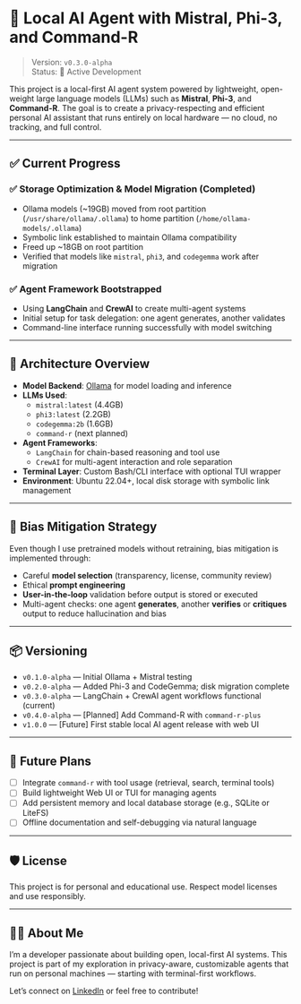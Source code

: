 # 🧠 Local AI Agent with Mistral, Phi-3, and Command-R

> Version: `v0.3.0-alpha`  
> Status: 🚧 Active Development

This project is a local-first AI agent system powered by lightweight, open-weight large language models (LLMs) such as **Mistral**, **Phi-3**, and **Command-R**. The goal is to create a privacy-respecting and efficient personal AI assistant that runs entirely on local hardware — no cloud, no tracking, and full control.

---

## ✅ Current Progress

### ✅ Storage Optimization & Model Migration (Completed)
- Ollama models (~19GB) moved from root partition (`/usr/share/ollama/.ollama`) to home partition (`/home/ollama-models/.ollama`)
- Symbolic link established to maintain Ollama compatibility
- Freed up ~18GB on root partition
- Verified that models like `mistral`, `phi3`, and `codegemma` work after migration

### ✅ Agent Framework Bootstrapped
- Using **LangChain** and **CrewAI** to create multi-agent systems
- Initial setup for task delegation: one agent generates, another validates
- Command-line interface running successfully with model switching

---

## 🧩 Architecture Overview

- **Model Backend**: [Ollama](https://ollama.com) for model loading and inference
- **LLMs Used**:  
  - `mistral:latest` (4.4GB)  
  - `phi3:latest` (2.2GB)  
  - `codegemma:2b` (1.6GB)  
  - `command-r` (next planned)
- **Agent Frameworks**:  
  - `LangChain` for chain-based reasoning and tool use  
  - `CrewAI` for multi-agent interaction and role separation  
- **Terminal Layer**: Custom Bash/CLI interface with optional TUI wrapper
- **Environment**: Ubuntu 22.04+, local disk storage with symbolic link management

---

## 🧠 Bias Mitigation Strategy

Even though I use pretrained models without retraining, bias mitigation is implemented through:

- Careful **model selection** (transparency, license, community review)
- Ethical **prompt engineering**
- **User-in-the-loop** validation before output is stored or executed
- Multi-agent checks: one agent **generates**, another **verifies** or **critiques** output to reduce hallucination and bias

---

## 📦 Versioning

- `v0.1.0-alpha` — Initial Ollama + Mistral testing  
- `v0.2.0-alpha` — Added Phi-3 and CodeGemma; disk migration complete  
- `v0.3.0-alpha` — LangChain + CrewAI agent workflows functional (current)  
- `v0.4.0-alpha` — [Planned] Add Command-R with `command-r-plus`  
- `v1.0.0` — [Future] First stable local AI agent release with web UI

---

## 📌 Future Plans

- [ ] Integrate `command-r` with tool usage (retrieval, search, terminal tools)
- [ ] Build lightweight Web UI or TUI for managing agents
- [ ] Add persistent memory and local database storage (e.g., SQLite or LiteFS)
- [ ] Offline documentation and self-debugging via natural language

---

## 🛡️ License

This project is for personal and educational use. Respect model licenses and use responsibly.

---

## 🙋‍♂️ About Me

I’m a developer passionate about building open, local-first AI systems. This project is part of my exploration in privacy-aware, customizable agents that run on personal machines — starting with terminal-first workflows.

Let’s connect on [LinkedIn](https://www.linkedin.com/in/ragastra-haryo-wijanarko-5ab75b1ba/) or feel free to contribute!


